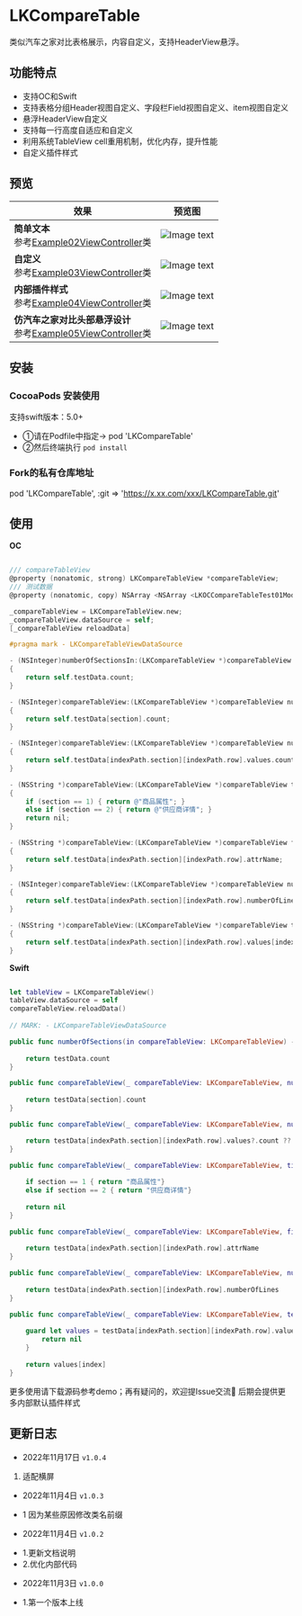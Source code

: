 # LKCompareTable
类似汽车之家对比表格展示，内容自定义，支持HeaderView悬浮。

## 功能特点

- 支持OC和Swift
- 支持表格分组Header视图自定义、字段栏Field视图自定义、item视图自定义
- 悬浮HeaderView自定义
- 支持每一行高度自适应和自定义
- 利用系统TableView cell重用机制，优化内存，提升性能
- 自定义插件样式

## 预览

| 效果  | 预览图 |
| ---  | --- |
| **简单文本** <br/>参考[Example02ViewController](https://github.com/fanlilinSaber/LKCompareTable/blob/master/LKCompareTable%20IOS%20Example/比价表格展示Swift/Example02ViewController.swift)类 | ![Image text](https://github.com/fanlilinSaber/LKExampleImages/blob/main/LKCompareTable/001.gif) |
| **自定义** <br/>参考[Example03ViewController](https://github.com/fanlilinSaber/LKCompareTable/blob/master/LKCompareTable%20IOS%20Example/比价表格展示Swift/Example03ViewController.swift)类 | ![Image text](https://github.com/fanlilinSaber/LKExampleImages/blob/main/LKCompareTable/002.gif) |
| **内部插件样式** <br/>参考[Example04ViewController](https://github.com/fanlilinSaber/LKCompareTable/blob/master/LKCompareTable%20IOS%20Example/比价表格展示Swift/Example04ViewController.swift)类 | ![Image text](https://github.com/fanlilinSaber/LKExampleImages/blob/main/LKCompareTable/003.gif) |
| **仿汽车之家对比头部悬浮设计** <br/>参考[Example05ViewController](https://github.com/fanlilinSaber/LKCompareTable/blob/master/LKCompareTable%20IOS%20Example/比价表格展示Swift/Example04ViewController.swift)类 | ![Image text](https://github.com/fanlilinSaber/LKExampleImages/blob/main/LKCompareTable/004.gif) |


## 安装

### CocoaPods 安装使用

支持swift版本：5.0+

- ①请在Podfile中指定→ pod 'LKCompareTable'
- ②然后终端执行 `pod install`

### Fork的私有仓库地址
pod 'LKCompareTable', :git => 'https://x.xx.com/xxx/LKCompareTable.git'

## 使用

**OC**
```Objective-C

/// compareTableView
@property (nonatomic, strong) LKCompareTableView *compareTableView;
/// 测试数据
@property (nonatomic, copy) NSArray <NSArray <LKOCCompareTableTest01Model *>*>*testData;

_compareTableView = LKCompareTableView.new;
_compareTableView.dataSource = self;
[_compareTableView reloadData]

#pragma mark - LKCompareTableViewDataSource

- (NSInteger)numberOfSectionsIn:(LKCompareTableView *)compareTableView
{
    return self.testData.count;
}

- (NSInteger)compareTableView:(LKCompareTableView *)compareTableView numberOfRowsInSection:(NSInteger)section
{
    return self.testData[section].count;
}

- (NSInteger)compareTableView:(LKCompareTableView *)compareTableView numberOfItemsAt:(NSIndexPath *)indexPath
{
    return self.testData[indexPath.section][indexPath.row].values.count;
}

- (NSString *)compareTableView:(LKCompareTableView *)compareTableView titleForHeaderInSection:(NSInteger)section
{
    if (section == 1) { return @"商品属性"; }
    else if (section == 2) { return @"供应商详情"; }
    return nil;
}

- (NSString *)compareTableView:(LKCompareTableView *)compareTableView fieldNameForRowAt:(NSIndexPath *)indexPath
{
    return self.testData[indexPath.section][indexPath.row].attrName;
}

- (NSInteger)compareTableView:(LKCompareTableView *)compareTableView numberOfLinesForRowAt:(NSIndexPath *)indexPath
{
    return self.testData[indexPath.section][indexPath.row].numberOfLines;
}

- (NSString *)compareTableView:(LKCompareTableView *)compareTableView textForItemAt:(NSIndexPath *)indexPath to:(NSInteger)index
{
    return self.testData[indexPath.section][indexPath.row].values[index];
}

```

**Swift**
```Swift

let tableView = LKCompareTableView()
tableView.dataSource = self
compareTableView.reloadData()
        
// MARK: - LKCompareTableViewDataSource

public func numberOfSections(in compareTableView: LKCompareTableView) -> Int {
    
    return testData.count
}

public func compareTableView(_ compareTableView: LKCompareTableView, numberOfRowsInSection section: Int) -> Int {
    
    return testData[section].count
}

public func compareTableView(_ compareTableView: LKCompareTableView, numberOfItemsAt indexPath: IndexPath) -> Int {

    return testData[indexPath.section][indexPath.row].values?.count ?? 0
}

public func compareTableView(_ compareTableView: LKCompareTableView, titleForHeaderInSection section: Int) -> String? {
    
    if section == 1 { return "商品属性"}
    else if section == 2 { return "供应商详情"}
    
    return nil
}

public func compareTableView(_ compareTableView: LKCompareTableView, fieldNameForRowAt indexPath: IndexPath) -> String? {
    
    return testData[indexPath.section][indexPath.row].attrName
}

public func compareTableView(_ compareTableView: LKCompareTableView, numberOfLinesForRowAt indexPath: IndexPath) -> Int {
    
    return testData[indexPath.section][indexPath.row].numberOfLines
}

public func compareTableView(_ compareTableView: LKCompareTableView, textForItemAt indexPath: IndexPath, to index: Int) -> String? {
    
    guard let values = testData[indexPath.section][indexPath.row].values else {
        return nil
    }
    
    return values[index]
}

```
更多使用请下载源码参考demo；再有疑问的，欢迎提Issue交流🤝
后期会提供更多内部默认插件样式

## 更新日志

* 2022年11月17日 `v1.0.4`
1. 适配横屏

* 2022年11月4日 `v1.0.3`
- 1 因为某些原因修改类名前缀

* 2022年11月4日 `v1.0.2`
- 1.更新文档说明
- 2.优化内部代码

* 2022年11月3日 `v1.0.0`
- 1.第一个版本上线
